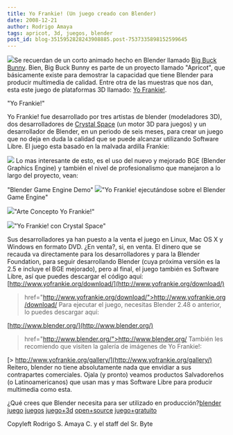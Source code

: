 ```yaml
---
title: Yo Frankie! (Un juego creado con Blender)
date: 2008-12-21
author: Rodrigo Amaya
tags: apricot, 3d, juegos, blender
post_id: blog-3515952828243908885.post-7537335898152599645
---
```


[![](http://1.bp.blogspot.com/_ayvorITawE4/SU8KzPFnqyI/AAAAAAAAB0k/XGtY6wpZwYw/s320/yofrankie_psp.jpg)](http://1.bp.blogspot.com/_ayvorITawE4/SU8KzPFnqyI/AAAAAAAAB0k/XGtY6wpZwYw/s1600-h/yofrankie_psp.jpg)Se recuerdan de un
      corto animado hecho en Blender llamado
      [Big Buck Bunny](http://www.srbyte.com/2008/06/big-buck-bunny-una-animacion-en.html). Bien, Big Buck Bunny es
      parte de un proyecto llamado "Apricot",
      que básicamente existe para demostrar la capacidad que tiene Blender para producir multimedia
      de calidad. Entre otra de las muestras que nos dan, esta este juego de plataformas 3D llamado:
      [Yo Frankie!](http://www.yofrankie.org/).

"Yo Frankie!"

Yo
      Frankie! fue desarrollado por tres artistas de blender (modeladores 3D), dos
      desarrolladores de [Crystal Space](http://www.crystalspace3d.org/main/Main_Page) (un motor 3D para juegos) y un desarrollador de Blender, en un periodo de seis
      meses, para crear un juego que no deja en duda la calidad que se puede alcanzar utilizando
      Software Libre. El juego esta basado en la malvada ardilla Frankie:

[![](http://1.bp.blogspot.com/_ayvorITawE4/SU8KylPZzVI/AAAAAAAAB0U/Jw_0EzMaVbQ/s320/frankie.png)](http://1.bp.blogspot.com/_ayvorITawE4/SU8KylPZzVI/AAAAAAAAB0U/Jw_0EzMaVbQ/s1600-h/frankie.png)
Lo mas
      interesante de esto, es el uso del nuevo y mejorado BGE (Blender Graphics Engine) y también el nivel de profesionalismo que
      manejaron a lo largo del proyecto, vean:

"Blender Game Engine
      Demo"
[![](http://2.bp.blogspot.com/_ayvorITawE4/SU8Ky1QVIfI/AAAAAAAAB0c/y9HbQKQH6C0/s320/yofrankie10.jpg)](http://2.bp.blogspot.com/_ayvorITawE4/SU8Ky1QVIfI/AAAAAAAAB0c/y9HbQKQH6C0/s1600-h/yofrankie10.jpg)"Yo Frankie! ejecutándose
      sobre el Blender Game Engine"

[![](http://2.bp.blogspot.com/_ayvorITawE4/SU8Kye5rKsI/AAAAAAAAB0M/h4NdRExxOB0/s320/forest2.jpg)](http://2.bp.blogspot.com/_ayvorITawE4/SU8Kye5rKsI/AAAAAAAAB0M/h4NdRExxOB0/s1600-h/forest2.jpg)"Arte Concepto Yo
      Frankie!"

[![](http://2.bp.blogspot.com/_ayvorITawE4/SU8KxnIaKiI/AAAAAAAAB0E/ky2sW9YPEbs/s320/crystal001.png)](http://2.bp.blogspot.com/_ayvorITawE4/SU8KxnIaKiI/AAAAAAAAB0E/ky2sW9YPEbs/s1600-h/crystal001.png)"Yo Frankie! con Crystal
      Space"

Sus desarrolladores ya han puesto a la
      venta el juego en Linux, Mac OS X y Windows en formato DVD. ¿En venta?, si, en venta. El
      dinero que se recauda va directamente para los desarrolladores y para la Blender Foundation,
      para seguir desarrollando Blender (cuya próxima versión es la 2.5 e incluye el BGE mejorado),
      pero al final, el juego también es Software Libre, así que puedes descargar el código
      aquí:[http://www.yofrankie.org/download/](http://www.yofrankie.org/download/)

>  href="http://www.yofrankie.org/download/">http://www.yofrankie.org/download/
Para
      ejecutar el juego, necesitas Blender 2.48 o anterior, lo puedes descargar
      aquí:

[http://www.blender.org/](http://www.blender.org/)

>  href="http://www.blender.org/">http://www.blender.org/
También
      les recomiendo que visiten la galería de imágenes de Yo Frankie!:

[> http://www.yofrankie.org/gallery/](http://www.yofrankie.org/gallery/)
Reitero,
      blender no tiene absolutamente nada que envidiar a sus contrapartes comerciales. Ojala (y
      pronto) veamos productos Salvadoreños (o Latinoamericanos) que usan mas y mas Software Libre
      para producir multimedia como esta.

¿Qué crees que Blender necesita para ser
      utilizado en producción?[blender](http://www.blogalaxia.com/tags/blender) [juego](http://www.blogalaxia.com/tags/juego) [juegos](http://www.blogalaxia.com/tags/juegos) [juego+3d](http://www.blogalaxia.com/tags/juego+3d) [open+source](http://www.blogalaxia.com/tags/open+source) [juego+gratuito](http://www.blogalaxia.com/tags/juego+gratuito)

Copyleft
      Rodrigo S. Amaya C. y el staff del Sr. Byte